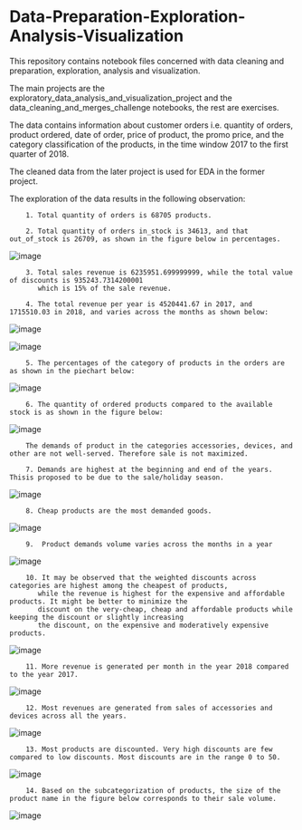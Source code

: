 # Data-Preparation-Exploration-Analysis-Visualization

This repository contains notebook files concerned with data cleaning and preparation, exploration, analysis and visualization.

The main projects are the exploratory_data_analysis_and_visualization_project and the data_cleaning_and_merges_challenge notebooks, the rest are exercises.
    
The data contains information about customer orders i.e. quantity of orders, product ordered, date of order, price of product, the promo price, and the category classification of the products, in the time window 2017 to the first quarter of 2018.

The cleaned data from the later project is used for EDA in the former project. 

The exploration of the data results in the following observation:
    
        1. Total quantity of orders is 68705 products.
        
        2. Total quantity of orders in_stock is 34613, and that out_of_stock is 26709, as shown in the figure below in percentages.
        
![image](https://user-images.githubusercontent.com/103940202/197357844-473e68e2-33fc-4f32-ad68-4451a149a1c3.png)

        
        3. Total sales revenue is 6235951.699999999, while the total value of discounts is 935243.7314200001 
           which is 15% of the sale revenue.
           
        4. The total revenue per year is 4520441.67 in 2017, and 1715510.03 in 2018, and varies across the months as shown below:
![image](https://user-images.githubusercontent.com/103940202/197359025-b49b99bb-9d00-40f4-8bf7-a4848328f722.png)

![image](https://user-images.githubusercontent.com/103940202/197359080-dc73c699-2fd5-45a7-8aba-706b8f3a9b52.png)
        
        5. The percentages of the category of products in the orders are as shown in the piechart below:
![image](https://user-images.githubusercontent.com/103940202/197357992-488601bb-fd4b-4d89-933d-212d65cb8393.png)

        6. The quantity of ordered products compared to the available stock is as shown in the figure below:
![image](https://user-images.githubusercontent.com/103940202/197358156-153c50bb-5ad0-4a52-b91b-34f4d0b45b2a.png)
        
        The demands of product in the categories accessories, devices, and other are not well-served. Therefore sale is not maximized.
        
        7. Demands are highest at the beginning and end of the years. Thisis proposed to be due to the sale/holiday season.
![image](https://user-images.githubusercontent.com/103940202/197358498-aa89aca0-2dd8-4821-a167-e3d651edc690.png)

        8. Cheap products are the most demanded goods.
![image](https://user-images.githubusercontent.com/103940202/197358610-4eab16f4-cdc9-4842-97c5-e4c3a5b89eb8.png)

        9.  Product demands volume varies across the months in a year
![image](https://user-images.githubusercontent.com/103940202/197358652-3389cc0c-e61f-4003-b907-bfd7f90d8fa3.png)

        10. It may be observed that the weighted discounts across categories are highest among the cheapest of products, 
           while the revenue is highest for the expensive and affordable products. It might be better to minimize the 
           discount on the very-cheap, cheap and affordable products while keeping the discount or slightly increasing 
           the discount, on the expensive and moderatively expensive products.
![image](https://user-images.githubusercontent.com/103940202/197358691-dc8245ec-7525-4d13-b677-94ef532b61c2.png)

        11. More revenue is generated per month in the year 2018 compared to the year 2017.
![image](https://user-images.githubusercontent.com/103940202/197359136-3a221b29-41a4-49db-adfb-80bd78354d71.png)
       
        12. Most revenues are generated from sales of accessories and devices across all the years.
![image](https://user-images.githubusercontent.com/103940202/197359178-5f2f4e72-004f-43dc-9a7a-a9001e9f8dd7.png)

        13. Most products are discounted. Very high discounts are few compared to low discounts. Most discounts are in the range 0 to 50.
![image](https://user-images.githubusercontent.com/103940202/197359196-4690a7d0-d10f-4f89-9cbb-cd35bd7b5763.png)

        14. Based on the subcategorization of products, the size of the product name in the figure below corresponds to their sale volume.
![image](https://user-images.githubusercontent.com/103940202/197359270-14cb335e-b8e5-467f-adc5-f7c6d54b0ddb.png)

        
        
        
        
        
        
        
        
        
        
        
        
        
        
        
        
        
